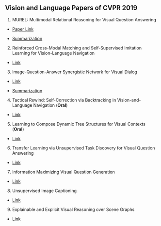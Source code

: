 ## Vision and Language Papers of CVPR 2019

1. MUREL: Multimodal Relational Reasoning for Visual Question Answering
- [Paper Link](https://arxiv.org/pdf/1902.09487.pdf)

- [Summarization](https://github.com/qiuyue1993/Notes/blob/master/CVPR_2019/Vision_and_Language/Paper_Summarize/MUREL-Multimodal-Relational-Reasoning-for-Visual-Question-Answering.md)

2. Reinforced Cross-Modal Matching and Self-Supervised Imitation Learning for Vision-Language Navigation
- [Link](https://arxiv.org/pdf/1811.10092.pdf)

3. Image-Question-Answer Synergistic Network for Visual Dialog
- [Link](https://arxiv.org/pdf/1902.09774.pdf)

- [Summarization](https://github.com/qiuyue1993/Notes/blob/master/CVPR_2019/Vision_and_Language/Paper_Summarize/Image-Question-Answer-Synergistic-Network-for-Visual-Dialog.md)

4. Tactical Rewind: Self-Correction via Backtracking in Vision-and-Language Navigation (**Oral**)
- [Link](https://arxiv.org/pdf/1903.02547.pdf)

5. Learning to Compose Dynamic Tree Structures for Visual Contexts (**Oral**)
- [Link](https://arxiv.org/pdf/1812.01880.pdf)

6. Transfer Learning via Unsupervised Task Discovery for Visual Question Answering
- [Link](https://arxiv.org/pdf/1810.02358.pdf)

7. Information Maximizing Visual Question Generation
- [Link](https://arxiv.org/pdf/1903.11207.pdf)

8. Unsupervised Image Captioning
- [Link](https://arxiv.org/pdf/1811.10787.pdf)

9. Explainable and Explicit Visual Reasoning over Scene Graphs
- [Link](https://arxiv.org/pdf/1812.01855.pdf)
